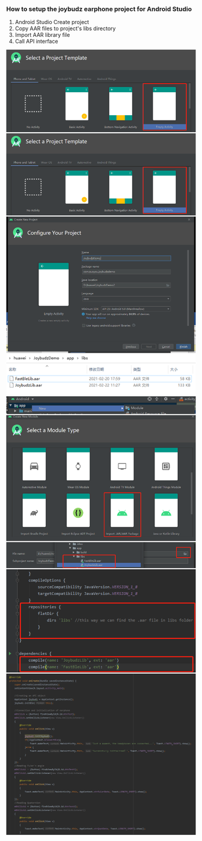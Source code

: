### How to setup the joybudz earphone project for Android Studio

1. Android Studio Create project
2. Copy AAR files to project's libs directory
3. Import AAR library file
4. Call API interface

![image](https://github.com/joybudz/joybudz/blob/main/images/2.png)
![image](https://github.com/joybudz/joybudz/blob/main/images/2.png)
![image](https://github.com/joybudz/joybudz/blob/main/images/3.png)
![image](https://github.com/joybudz/joybudz/blob/main/images/4.png)
![image](https://github.com/joybudz/joybudz/blob/main/images/5.png)
![image](https://github.com/joybudz/joybudz/blob/main/images/6.png)
![image](https://github.com/joybudz/joybudz/blob/main/images/7.png)
![image](https://github.com/joybudz/joybudz/blob/main/images/8.png)
![image](https://github.com/joybudz/joybudz/blob/main/images/9.png)
